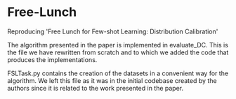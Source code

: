 # Free-Lunch
Reproducing 'Free Lunch for Few-shot Learning: Distribution Calibration' 

The algorithm presented in the paper is implemented in evaluate_DC. This is the file we have rewritten from scratch and to which we added the code that produces the implementations. 

FSLTask.py contains the creation of the datasets in a convenient way for the algorithm. We left this file as it was in the initial codebase created by the authors since it is related to the work presented in the paper.
